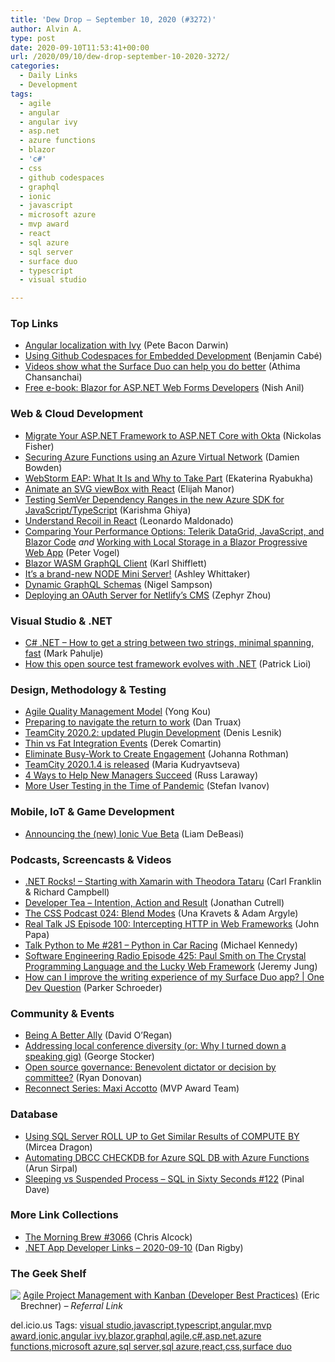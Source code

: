 ```yaml
---
title: 'Dew Drop – September 10, 2020 (#3272)'
author: Alvin A.
type: post
date: 2020-09-10T11:53:41+00:00
url: /2020/09/10/dew-drop-september-10-2020-3272/
categories:
  - Daily Links
  - Development
tags:
  - agile
  - angular
  - angular ivy
  - asp.net
  - azure functions
  - blazor
  - 'c#'
  - css
  - github codespaces
  - graphql
  - ionic
  - javascript
  - microsoft azure
  - mvp award
  - react
  - sql azure
  - sql server
  - surface duo
  - typescript
  - visual studio

---
```

### <a name="top"></a>Top Links

  * <a href="https://blog.angular.io/angular-localization-with-ivy-4d8becefb6aa?source=rss----447683c3d9a3---4" target="_blank" rel="noopener noreferrer">Angular localization with Ivy</a> (Pete Bacon Darwin)
  * <a href="https://techcommunity.microsoft.com/t5/internet-of-things/using-github-codespaces-for-embedded-development/ba-p/1648074?WT.mc_id=DOP-MVP-4025064" target="_blank" rel="noopener noreferrer">Using Github Codespaces for Embedded Development</a> (Benjamin Cabé)
  * <a href="https://blogs.windows.com/devices/2020/09/09/videos-show-what-the-surface-duo-can-help-you-do-better/?WT.mc_id=WD-MVP-4025064" target="_blank" rel="noopener noreferrer">Videos show what the Surface Duo can help you do better</a> (Athima Chansanchai)
  * <a href="https://devblogs.microsoft.com/aspnet/blazor-aspnet-webforms-ebook/?WT.mc_id=DOP-MVP-4025064" target="_blank" rel="noopener noreferrer">Free e-book: Blazor for ASP.NET Web Forms Developers</a> (Nish Anil)



### <a name="web"></a>Web & Cloud Development

  * <a href="https://developer.okta.com/blog/2020/09/09/aspnet-migration-dotnet-core" target="_blank" rel="noopener noreferrer">Migrate Your ASP.NET Framework to ASP.NET Core with Okta</a> (Nickolas Fisher)
  * <a href="https://damienbod.com/2020/09/10/securing-azure-functions-using-an-azure-virtual-network/" target="_blank" rel="noopener noreferrer">Securing Azure Functions using an Azure Virtual Network</a> (Damien Bowden)
  * <a href="https://blog.jetbrains.com/webstorm/2020/09/webstorm-eap/" target="_blank" rel="noopener noreferrer">WebStorm EAP: What It Is and Why to Take Part</a> (Ekaterina Ryabukha)
  * <a href="https://elijahmanor.com/blog/react-svg-viewbox" target="_blank" rel="noopener noreferrer">Animate an SVG viewBox with React</a> (Elijah Manor)
  * <a href="https://devblogs.microsoft.com/azure-sdk/testing-semver-dependency-ranges/?WT.mc_id=DOP-MVP-4025064" target="_blank" rel="noopener noreferrer">Testing SemVer Dependency Ranges in the new Azure SDK for JavaScript/TypeScript</a> (Karishma Ghiya)
  * <a href="https://www.telerik.com/blogs/recoil-in-react" target="_blank" rel="noopener noreferrer">Understand Recoil in React</a> (Leonardo Maldonado)
  * <a href="https://www.telerik.com/blogs/comparing-performance-telerik-datagrid-javascript-blazor-code" target="_blank" rel="noopener noreferrer">Comparing Your Performance Options: Telerik DataGrid, JavaScript, and Blazor Code</a> _and_ <a href="https://visualstudiomagazine.com/articles/2020/09/08/blazor-pwa-local-storage.aspx" target="_blank" rel="noopener noreferrer">Working with Local Storage in a Blazor Progressive Web App</a> (Peter Vogel)
  * <a href="https://oceanware.wordpress.com/2020/09/08/blazor-wasm-graphql-client/" target="_blank" rel="noopener noreferrer">Blazor WASM GraphQL Client</a> (Karl Shifflett)
  * <a href="https://www.raspberrypi.org/blog/its-a-brand-new-node-mini-server/" target="_blank" rel="noopener noreferrer">It’s a brand-new NODE Mini Server!</a> (Ashley Whittaker)
  * <a href="http://compiledexperience.com/blog/posts/dynamic-graphql" target="_blank" rel="noopener noreferrer">Dynamic GraphQL Schemas</a> (Nigel Sampson)
  * <a href="https://www.pulumi.com/blog/deploying-the-infrastructure-of-oauth-server-for-cms-app/" target="_blank" rel="noopener noreferrer">Deploying an OAuth Server for Netlify&#8217;s CMS</a> (Zephyr Zhou)



### <a name="dotnet"></a>Visual Studio & .NET

  * <a href="http://feedproxy.google.com/~r/MetadataConsulting/~3/isshgHQzu4Y/C-NET-How-to-get-a-string-between-two-strings-minimal-spanning-fast.html" target="_blank" rel="noopener noreferrer">C# .NET &#8211; How to get a string between two strings, minimal spanning, fast</a> (Mark Pahulje)
  * <a href="https://opensource.com/article/20/9/testing-net-fixie" target="_blank" rel="noopener noreferrer">How this open source test framework evolves with .NET</a> (Patrick Lioi)



### <a name="design"></a>Design, Methodology & Testing

  * <a href="https://www.thoughtworks.com/insights/blog/agile-quality-management-model" target="_blank" rel="noopener noreferrer">Agile Quality Management Model</a> (Yong Kou)
  * <a href="https://blogs.partner.microsoft.com/mpn/preparing-to-navigate-the-return-to-work/" target="_blank" rel="noopener noreferrer">Preparing to navigate the return to work</a> (Dan Truax)
  * <a href="https://blog.jetbrains.com/teamcity/2020/09/teamcity-2020-2-updated-plugin-development/" target="_blank" rel="noopener noreferrer">TeamCity 2020.2: updated Plugin Development</a> (Denis Lesnik)
  * <a href="https://codeopinion.com/thin-vs-fat-integration-events/?utm_source=rss&utm_medium=rss&utm_campaign=thin-vs-fat-integration-events" target="_blank" rel="noopener noreferrer">Thin vs Fat Integration Events</a> (Derek Comartin)
  * <a href="http://feedproxy.google.com/~r/ManagingProductDevelopment/~3/Iq4dTBTuoek/" target="_blank" rel="noopener noreferrer">Eliminate Busy-Work to Create Engagement</a> (Johanna Rothman)
  * <a href="https://blog.jetbrains.com/teamcity/2020/09/teamcity-2020-1-4-is-released/" target="_blank" rel="noopener noreferrer">TeamCity 2020.1.4 is released</a> (Maria Kudryavtseva)
  * <a href="https://www.radicalcandor.com/4-ways-help-new-managers-succeed/" target="_blank" rel="noopener noreferrer">4 Ways to Help New Managers Succeed</a> (Russ Laraway)
  * <a href="https://www.infragistics.com/community/blogs/b/infragistics/posts/more-user-testing-in-the-time-of-pandemic" target="_blank" rel="noopener noreferrer">More User Testing in the Time of Pandemic</a> (Stefan Ivanov)



### <a name="mobile"></a>Mobile, IoT & Game Development

  * <a href="https://ionicframework.com/blog/announcing-the-new-ionic-vue-beta/" target="_blank" rel="noopener noreferrer">Announcing the (new) Ionic Vue Beta</a> (Liam DeBeasi)



### <a name="podcasts"></a>Podcasts, Screencasts & Videos

  * <a href="http://www.dotnetrocks.com/default.aspx?ShowNum=1704" target="_blank" rel="noopener noreferrer">.NET Rocks! &#8211; Starting with Xamarin with Theodora Tataru</a> (Carl Franklin & Richard Campbell)
  * <a href="https://developertea.simplecast.com/episodes/intention-action-and-result-6giNKRf2" target="_blank" rel="noopener noreferrer">Developer Tea &#8211; Intention, Action and Result</a> (Jonathan Cutrell)
  * <a href="http://thecsspodcast.googledevelopers.libsynpro.com/024-blend-modes-1" target="_blank" rel="noopener noreferrer">The CSS Podcast 024: Blend Modes</a> (Una Kravets & Adam Argyle)
  * <a href="https://realtalkjavascript.simplecast.com/episodes/episode-100-intercepting-http-in-web-frameworks-8O5NCUB_" target="_blank" rel="noopener noreferrer">Real Talk JS Episode 100: Intercepting HTTP in Web Frameworks</a> (John Papa)
  * <a href="https://talkpython.fm/episodes/show/281/python-in-car-racing" target="_blank" rel="noopener noreferrer">Talk Python to Me #281 &#8211; Python in Car Racing</a> (Michael Kennedy)
  * <a href="https://www.se-radio.net/2020/09/episode-425-paul-smith-on-the-crystal-programming-language-and-the-lucky-web-framework/" target="_blank" rel="noopener noreferrer">Software Engineering Radio Episode 425: Paul Smith on The Crystal Programming Language and the Lucky Web Framework</a> (Jeremy Jung)
  * <a href="http://www.youtube.com/watch?v=bwVKvl4ckgw" target="_blank" rel="noopener noreferrer">How can I improve the writing experience of my Surface Duo app? | One Dev Question</a> (Parker Schroeder)



### <a name="events"></a>Community & Events

  * <a href="https://about.gitlab.com/blog/2020/09/09/being-a-better-ally/" target="_blank" rel="noopener noreferrer">Being A Better Ally</a> (David O&#8217;Regan)
  * <a href="https://georgestocker.com/2020/09/09/addressing-local-conference-diversity-or-why-i-turned-down-a-speaking-gig/?utm_source=rss&utm_medium=rss&utm_campaign=addressing-local-conference-diversity-or-why-i-turned-down-a-speaking-gig" target="_blank" rel="noopener noreferrer">Addressing local conference diversity (or: Why I turned down a speaking gig)</a> (George Stocker)
  * <a href="https://stackoverflow.blog/2020/09/09/open-source-governance-benevolent-dictator-or-decision-by-committee/" target="_blank" rel="noopener noreferrer">Open source governance: Benevolent dictator or decision by committee?</a> (Ryan Donovan)
  * <a href="https://techcommunity.microsoft.com/t5/microsoft-mvp-award-program-blog/reconnect-series-maxi-accotto/ba-p/1645427?WT.mc_id=DOP-MVP-4025064" target="_blank" rel="noopener noreferrer">Reconnect Series: Maxi Accotto</a> (MVP Award Team)



### <a name="sql"></a>Database

  * <a href="http://feedproxy.google.com/~r/MSSQLTips-LatestSqlServerTips/~3/QOR4cazLCU8/" target="_blank" rel="noopener noreferrer">Using SQL Server ROLL UP to Get Similar Results of COMPUTE BY</a> (Mircea Dragon)
  * <a href="https://blobeater.blog/2020/09/09/automating-dbcc-checkdb-for-azure-sql-db-with-azure-functions/" target="_blank" rel="noopener noreferrer">Automating DBCC CHECKDB for Azure SQL DB with Azure Functions</a> (Arun Sirpal)
  * <a href="https://blog.sqlauthority.com/2020/09/10/sleeping-vs-suspended-process-sql-in-sixty-seconds-122/?utm_source=rss&utm_medium=rss&utm_campaign=sleeping-vs-suspended-process-sql-in-sixty-seconds-122" target="_blank" rel="noopener noreferrer">Sleeping vs Suspended Process – SQL in Sixty Seconds #122</a> (Pinal Dave)



### <a name="links"></a>More Link Collections

  * <a href="http://feedproxy.google.com/~r/ReflectivePerspective/~3/9qeJSgzd1HA/" target="_blank" rel="noopener noreferrer">The Morning Brew #3066</a> (Chris Alcock)
  * <a href="https://links.danrigby.com/2020/09/app-developer-links-2020-09-10/" target="_blank" rel="noopener noreferrer">.NET App Developer Links &#8211; 2020-09-10</a> (Dan Rigby)



### <a name="shelf"></a>The Geek Shelf

<a href="https://www.amazon.com/dp/0735698953/?tag=amavin-20" target="_blank" rel="noopener noreferrer"><img decoding="async" align="left" style="margin: 0px 0px 10px; border: 0px currentcolor; border-image: none; float: left; display: inline; background-image: none;" src="https://m.media-amazon.com/images/I/41R8UibrTHL._SS135_.jpg" border="0" /></a>&nbsp;<a href="https://www.amazon.com/dp/0735698953/?tag=amavin-20" target="_blank" rel="noopener noreferrer">Agile Project Management with Kanban (Developer Best Practices)</a> (Eric Brechner) _&#8211; Referral Link_





<div class="wlWriterEditableSmartContent" id="scid:77ECF5F8-D252-44F5-B4EB-D463C5396A79:335c26a2-6106-4685-9fe3-b2da614be940" style="margin: 0px; padding: 0px; float: none; display: inline;">
  del.icio.us Tags: <a href="http://del.icio.us/popular/visual+studio" rel="tag">visual studio</a>,<a href="http://del.icio.us/popular/javascript" rel="tag">javascript</a>,<a href="http://del.icio.us/popular/typescript" rel="tag">typescript</a>,<a href="http://del.icio.us/popular/angular" rel="tag">angular</a>,<a href="http://del.icio.us/popular/mvp+award" rel="tag">mvp award</a>,<a href="http://del.icio.us/popular/ionic" rel="tag">ionic</a>,<a href="http://del.icio.us/popular/angular+ivy" rel="tag">angular ivy</a>,<a href="http://del.icio.us/popular/blazor" rel="tag">blazor</a>,<a href="http://del.icio.us/popular/graphql" rel="tag">graphql</a>,<a href="http://del.icio.us/popular/agile" rel="tag">agile</a>,<a href="http://del.icio.us/popular/c%23" rel="tag">c#</a>,<a href="http://del.icio.us/popular/asp.net" rel="tag">asp.net</a>,<a href="http://del.icio.us/popular/azure+functions" rel="tag">azure functions</a>,<a href="http://del.icio.us/popular/microsoft+azure" rel="tag">microsoft azure</a>,<a href="http://del.icio.us/popular/sql+server" rel="tag">sql server</a>,<a href="http://del.icio.us/popular/sql+azure" rel="tag">sql azure</a>,<a href="http://del.icio.us/popular/react" rel="tag">react</a>,<a href="http://del.icio.us/popular/css" rel="tag">css</a>,<a href="http://del.icio.us/popular/surface+duo" rel="tag">surface duo</a>
</div>